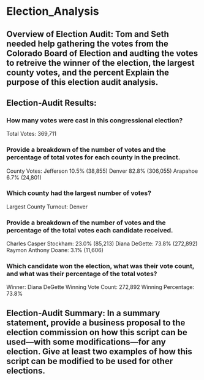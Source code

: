 # Election_Analysis
## Overview of Election Audit: Tom and Seth needed help gathering the votes from the Colorado Board of Election and audting the votes to retreive the winner of the election, the largest county votes, and the percent Explain the purpose of this election audit analysis.

## Election-Audit Results:

### How many votes were cast in this congressional election?

Total Votes: 369,711

### Provide a breakdown of the number of votes and the percentage of total votes for each county in the precinct.

County Votes:
Jefferson 10.5% (38,855)
Denver 82.8% (306,055)
Arapahoe 6.7% (24,801)

### Which county had the largest number of votes?

Largest County Turnout: Denver

### Provide a breakdown of the number of votes and the percentage of the total votes each candidate received.

Charles Casper Stockham: 23.0% (85,213)
Diana DeGette: 73.8% (272,892)
Raymon Anthony Doane: 3.1% (11,606)

### Which candidate won the election, what was their vote count, and what was their percentage of the total votes?

Winner: Diana DeGette
Winning Vote Count: 272,892
Winning Percentage: 73.8%

## Election-Audit Summary: In a summary statement, provide a business proposal to the election commission on how this script can be used—with some modifications—for any election. Give at least two examples of how this script can be modified to be used for other elections.
